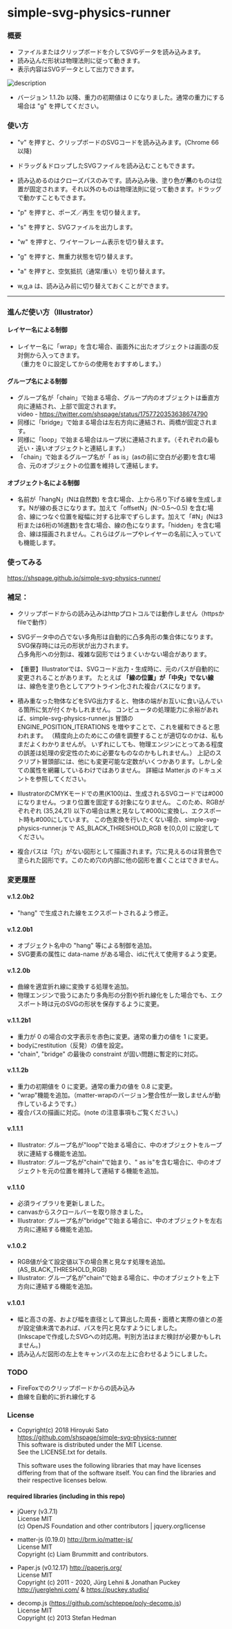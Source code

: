 # simple-svg-physics-runner

### 概要
* ファイルまたはクリップボードを介してSVGデータを読み込みます。
* 読み込んだ形状は物理法則に従って動きます。
* 表示内容はSVGデータとして出力できます。

![description](https://github.com/shspage/simple-svg-physics-runner/blob/master/image/description.gif)

* バージョン 1.1.2b 以降、重力の初期値は 0 になりました。通常の重力にする場合は "g" を押してください。

### 使い方
* "v" を押すと、クリップボードのSVGコードを読み込みます。(Chrome 66以降)

* ドラッグ＆ドロップしたSVGファイルを読み込むこともできます。

* 読み込めるのはクローズパスのみです。読み込み後、塗り色が**黒**のものは位置が固定されます。それ以外のものは物理法則に従って動きます。ドラッグで動かすこともできます。

* "p" を押すと、ポーズ／再生 を切り替えます。

* "s" を押すと、SVGファイルを出力します。

* "w" を押すと、ワイヤーフレーム表示を切り替えます。

* "g" を押すと、無重力状態を切り替えます。

* "a" を押すと、空気抵抗（通常/重い）を切り替えます。

* w,g,a は、読み込み前に切り替えておくことができます。

----
### 進んだ使い方（Illustrator）

#### レイヤー名による制御
* レイヤー名に「wrap」を含む場合、画面外に出たオブジェクトは画面の反対側から入ってきます。  
（重力を０に設定してからの使用をおすすめします。）

#### グループ名による制御
* グループ名が「chain」で始まる場合、グループ内のオブジェクトは垂直方向に連結され、上部で固定されます。  
video - https://twitter.com/shspage/status/1757720353638674790
* 同様に「bridge」で始まる場合は左右方向に連結され、両橋が固定されます。
* 同様に「loop」で始まる場合はループ状に連結されます。（それぞれの最も近い・遠いオブジェクトと連結します。）
* 「chain」で始まるグループ名が「 as is」(asの前に空白が必要)を含む場合、元のオブジェクトの位置を維持して連結します。

#### オブジェクト名による制御
* 名前が「hangN」(Nは自然数) を含む場合、上から吊り下げる線を生成します。Nが線の長さになります。加えて「offsetN」(N:-0.5〜0.5)
を含む場合、線につなぐ位置を縦幅に対する比率でずらします。加えて「#N」(Nは3桁または6桁の16進数)を含む場合、線の色になります。「hidden」を含む場合、線は描画されません。これらはグループやレイヤーの名前に入っていても機能します。

### 使ってみる
https://shspage.github.io/simple-svg-physics-runner/

### 補足：
* クリップボードからの読み込みはhttpプロトコルでは動作しません（httpsかfileで動作）
* SVGデータ中の凸でない多角形は自動的に凸多角形の集合体になります。SVG保存時には元の形状が出力されます。  
  凸多角形への分割は、複雑な図形ではうまくいかない場合があります。
* 【重要】Illustratorでは、SVGコード出力・生成時に、元のパスが自動的に変更されることがあります。
たとえば **「線の位置」が「中央」でない線** は、線色を塗り色としてアウトライン化された複合パスになります。
* 積み重なった物体などをSVG出力すると、物体の端がお互いに食い込んでいる箇所に気が付くかもしれません。
コンピュータの処理能力に余裕があれば、simple-svg-physics-runner.js 冒頭の ENGINE_POSITION_ITERATIONS を増やすことで、これを緩和できると思われます。
（精度向上のためにこの値を調整することが適切なのかは、私もまだよくわかりませんが。
いずれにしても、物理エンジンにとってある程度の誤差は処理の安定性のために必要なものなのかもしれません。）
上記のスクリプト冒頭部には、他にも変更可能な定数がいくつかあります。しかし全ての属性を網羅しているわけではありません。
詳細は Matter.js のドキュメントを参照してください。

* IllustratorのCMYKモードでの黒(K100)は、生成されるSVGコードでは#000になりません。つまり位置を固定する対象になりません。
このため、RGBがぞれぞれ (35,24,21) 以下の場合は黒と見なして#000に変換し、エクスポート時も#000にしています。
この色変換を行いたくない場合、simple-svg-physics-runner.js で AS_BLACK_THRESHOLD_RGB を[0,0,0] に設定してください。

* 複合パスは「穴」がない図形として描画されます。穴に見えるのは背景色で塗られた図形です。このため穴の内部に他の図形を置くことはできません。


### 変更履歴
#### v.1.2.0b2
* "hang" で生成された線をエクスポートされるよう修正。

#### v.1.2.0b1
* オブジェクト名中の "hang" 等による制御を追加。
* SVG要素の属性に data-name がある場合、idに代えて使用するよう変更。 

#### v.1.2.0b
* 曲線を適宜折れ線に変換する処理を追加。
* 物理エンジンで扱うにあたり多角形の分割や折れ線化をした場合でも、エクスポート時は元のSVGの形状を保存するように変更。

#### v.1.1.2b1
* 重力が 0 の場合の文字表示を赤色に変更。通常の重力の値を 1 に変更。
* bodyにrestitution（反発）の値を設定。
* "chain", "bridge" の最後の constraint が固い問題に暫定的に対応。

#### v.1.1.2b
* 重力の初期値を 0 に変更。通常の重力の値を 0.8 に変更。
* "wrap"機能を追加。（matter-wrapのバージョン整合性が一致しませんが動作しているようです。）
* 複合パスの描画に対応。(note の注意事項もご覧ください。)

#### v.1.1.1
* Illustrator: グループ名が"loop"で始まる場合に、中のオブジェクトをループ状に連結する機能を追加。
* Illustrator: グループ名が"chain"で始まり、" as is"を含む場合に、中のオブジェクトを元の位置を維持して連結する機能を追加。

#### v.1.1.0
* 必須ライブラリを更新しました。
* canvasからスクロールバーを取り除きました。
* Illustrator: グループ名が"bridge"で始まる場合に、中のオブジェクトを左右方向に連結する機能を追加。

#### v.1.0.2
* RGB値が全て設定値以下の場合黒と見なす処理を追加。(AS_BLACK_THRESHOLD_RGB)
* Illustrator: グループ名が"chain"で始まる場合に、中のオブジェクトを上下方向に連結する機能を追加。

#### v.1.0.1
* 幅と高さの差、および幅を直径として算出した周長・面積と実際の値との差が設定値未満であれば、パスを円と見なすようにしました。  
(Inkscapeで作成したSVGへの対応用。判別方法はまだ検討が必要かもしれません。)
* 読み込んだ図形の左上をキャンバスの左上に合わせるようにしました。

### TODO
* FireFoxでのクリップボードからの読み込み
* 曲線を自動的に折れ線化する

### License
* Copyright(c) 2018 Hiroyuki Sato  
  https://github.com/shspage/simple-svg-physics-runner  
  This software is distributed under the MIT License.  
  See the LICENSE.txt for details.
  
  This software uses the following libraries that may have licenses
  differing from that of the software itself. You can find the
  libraries and their respective licenses below.

#### required libraries (including in this repo)
* jQuery (v3.7.1)  
  License MIT  
  (c) OpenJS Foundation and other contributors | jquery.org/license

* matter-js (0.19.0) http://brm.io/matter-js/  
  License MIT  
  Copyright (c) Liam Brummitt and contributors.

* Paper.js (v0.12.17)  http://paperjs.org/  
  License MIT  
  Copyright (c) 2011 - 2020, Jürg Lehni & Jonathan Puckey  
  http://juerglehni.com/ & https://puckey.studio/

* decomp.js (https://github.com/schteppe/poly-decomp.js)  
  License MIT  
  Copyright (c) 2013 Stefan Hedman
